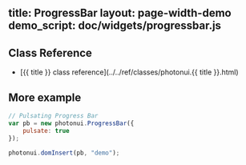 title: ProgressBar
layout: page-width-demo
demo_script: doc/widgets/progressbar.js
---

## Class Reference

* [{{ title }} class reference](../../ref/classes/photonui.{{ title }}.html)


## More example

```javascript
// Pulsating Progress Bar
var pb = new photonui.ProgressBar({
    pulsate: true
});

photonui.domInsert(pb, "demo");
```


